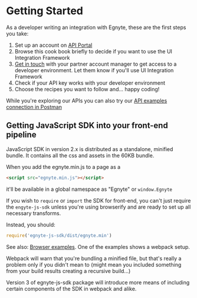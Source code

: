 # Getting Started

As a developer writing an integration with Egnyte, these are the first steps you take:

1. Set up an account on [API Portal](https://developers.egnyte.com)
1. Browse this cook book briefly to decide if you want to use the UI Integration Framework
1. [Get in touch](contact.md) with your partner account manager to get access to a developer environment. Let them know if you'll use UI Integration Framework
1. Check if your API key works with your developer environment
1. Choose the recipes you want to follow and... happy coding!

While you're exploring our APIs you can also try our [API examples connection in Postman](api-examples.md)

## Getting JavaScript SDK into your front-end pipeline

JavaScript SDK in version 2.x is distributed as a standalone, minified bundle.
It contains all the css and assets in the 60KB bundle.

When you add the egnyte.min.js to a page as a
```html
<script src="egnyte.min.js"></script>
```
 it'll be available in a global namespace as "Egnyte" or `window.Egnyte`

If you wish to `require` or `import` the SDK for front-end, you can't just require the `engyte-js-sdk` unless you're using browserify and are ready to set up all necessary transforms.

Instead, you should:
```js
require('egnyte-js-sdk/dist/egnyte.min')
```

See also: [Browser examples](https://github.com/egnyte/for-integrators/tree/master/examples/javascript/browser). One of the examples shows a webpack setup.

Webpack will warn that you're bundling a minified file, but that's really a problem only if you didn't mean to (might mean you included something from your build results creating a recursive build...)


Version 3 of egnyte-js-sdk package will introduce more means of including certain components of the SDK in webpack and alike.
